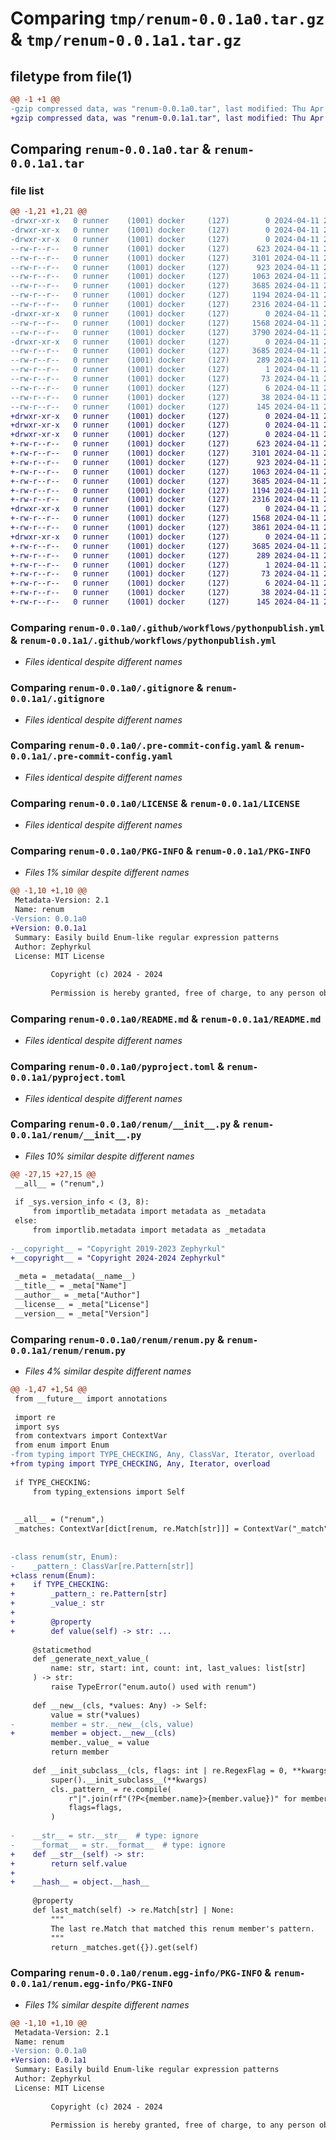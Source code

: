 # Comparing `tmp/renum-0.0.1a0.tar.gz` & `tmp/renum-0.0.1a1.tar.gz`

## filetype from file(1)

```diff
@@ -1 +1 @@
-gzip compressed data, was "renum-0.0.1a0.tar", last modified: Thu Apr 11 21:11:03 2024, max compression
+gzip compressed data, was "renum-0.0.1a1.tar", last modified: Thu Apr 11 22:58:54 2024, max compression
```

## Comparing `renum-0.0.1a0.tar` & `renum-0.0.1a1.tar`

### file list

```diff
@@ -1,21 +1,21 @@
-drwxr-xr-x   0 runner    (1001) docker     (127)        0 2024-04-11 21:11:03.818857 renum-0.0.1a0/
-drwxr-xr-x   0 runner    (1001) docker     (127)        0 2024-04-11 21:11:03.818857 renum-0.0.1a0/.github/
-drwxr-xr-x   0 runner    (1001) docker     (127)        0 2024-04-11 21:11:03.818857 renum-0.0.1a0/.github/workflows/
--rw-r--r--   0 runner    (1001) docker     (127)      623 2024-04-11 21:10:58.000000 renum-0.0.1a0/.github/workflows/pythonpublish.yml
--rw-r--r--   0 runner    (1001) docker     (127)     3101 2024-04-11 21:10:58.000000 renum-0.0.1a0/.gitignore
--rw-r--r--   0 runner    (1001) docker     (127)      923 2024-04-11 21:10:58.000000 renum-0.0.1a0/.pre-commit-config.yaml
--rw-r--r--   0 runner    (1001) docker     (127)     1063 2024-04-11 21:10:58.000000 renum-0.0.1a0/LICENSE
--rw-r--r--   0 runner    (1001) docker     (127)     3685 2024-04-11 21:11:03.818857 renum-0.0.1a0/PKG-INFO
--rw-r--r--   0 runner    (1001) docker     (127)     1194 2024-04-11 21:10:58.000000 renum-0.0.1a0/README.md
--rw-r--r--   0 runner    (1001) docker     (127)     2316 2024-04-11 21:10:58.000000 renum-0.0.1a0/pyproject.toml
-drwxr-xr-x   0 runner    (1001) docker     (127)        0 2024-04-11 21:11:03.818857 renum-0.0.1a0/renum/
--rw-r--r--   0 runner    (1001) docker     (127)     1568 2024-04-11 21:10:58.000000 renum-0.0.1a0/renum/__init__.py
--rw-r--r--   0 runner    (1001) docker     (127)     3790 2024-04-11 21:10:58.000000 renum-0.0.1a0/renum/renum.py
-drwxr-xr-x   0 runner    (1001) docker     (127)        0 2024-04-11 21:11:03.818857 renum-0.0.1a0/renum.egg-info/
--rw-r--r--   0 runner    (1001) docker     (127)     3685 2024-04-11 21:11:03.000000 renum-0.0.1a0/renum.egg-info/PKG-INFO
--rw-r--r--   0 runner    (1001) docker     (127)      289 2024-04-11 21:11:03.000000 renum-0.0.1a0/renum.egg-info/SOURCES.txt
--rw-r--r--   0 runner    (1001) docker     (127)        1 2024-04-11 21:11:03.000000 renum-0.0.1a0/renum.egg-info/dependency_links.txt
--rw-r--r--   0 runner    (1001) docker     (127)       73 2024-04-11 21:11:03.000000 renum-0.0.1a0/renum.egg-info/requires.txt
--rw-r--r--   0 runner    (1001) docker     (127)        6 2024-04-11 21:11:03.000000 renum-0.0.1a0/renum.egg-info/top_level.txt
--rw-r--r--   0 runner    (1001) docker     (127)       38 2024-04-11 21:11:03.818857 renum-0.0.1a0/setup.cfg
--rw-r--r--   0 runner    (1001) docker     (127)      145 2024-04-11 21:10:58.000000 renum-0.0.1a0/setup.py
+drwxr-xr-x   0 runner    (1001) docker     (127)        0 2024-04-11 22:58:54.947541 renum-0.0.1a1/
+drwxr-xr-x   0 runner    (1001) docker     (127)        0 2024-04-11 22:58:54.943540 renum-0.0.1a1/.github/
+drwxr-xr-x   0 runner    (1001) docker     (127)        0 2024-04-11 22:58:54.943540 renum-0.0.1a1/.github/workflows/
+-rw-r--r--   0 runner    (1001) docker     (127)      623 2024-04-11 22:58:50.000000 renum-0.0.1a1/.github/workflows/pythonpublish.yml
+-rw-r--r--   0 runner    (1001) docker     (127)     3101 2024-04-11 22:58:50.000000 renum-0.0.1a1/.gitignore
+-rw-r--r--   0 runner    (1001) docker     (127)      923 2024-04-11 22:58:50.000000 renum-0.0.1a1/.pre-commit-config.yaml
+-rw-r--r--   0 runner    (1001) docker     (127)     1063 2024-04-11 22:58:50.000000 renum-0.0.1a1/LICENSE
+-rw-r--r--   0 runner    (1001) docker     (127)     3685 2024-04-11 22:58:54.947541 renum-0.0.1a1/PKG-INFO
+-rw-r--r--   0 runner    (1001) docker     (127)     1194 2024-04-11 22:58:50.000000 renum-0.0.1a1/README.md
+-rw-r--r--   0 runner    (1001) docker     (127)     2316 2024-04-11 22:58:50.000000 renum-0.0.1a1/pyproject.toml
+drwxr-xr-x   0 runner    (1001) docker     (127)        0 2024-04-11 22:58:54.947541 renum-0.0.1a1/renum/
+-rw-r--r--   0 runner    (1001) docker     (127)     1568 2024-04-11 22:58:50.000000 renum-0.0.1a1/renum/__init__.py
+-rw-r--r--   0 runner    (1001) docker     (127)     3861 2024-04-11 22:58:50.000000 renum-0.0.1a1/renum/renum.py
+drwxr-xr-x   0 runner    (1001) docker     (127)        0 2024-04-11 22:58:54.947541 renum-0.0.1a1/renum.egg-info/
+-rw-r--r--   0 runner    (1001) docker     (127)     3685 2024-04-11 22:58:54.000000 renum-0.0.1a1/renum.egg-info/PKG-INFO
+-rw-r--r--   0 runner    (1001) docker     (127)      289 2024-04-11 22:58:54.000000 renum-0.0.1a1/renum.egg-info/SOURCES.txt
+-rw-r--r--   0 runner    (1001) docker     (127)        1 2024-04-11 22:58:54.000000 renum-0.0.1a1/renum.egg-info/dependency_links.txt
+-rw-r--r--   0 runner    (1001) docker     (127)       73 2024-04-11 22:58:54.000000 renum-0.0.1a1/renum.egg-info/requires.txt
+-rw-r--r--   0 runner    (1001) docker     (127)        6 2024-04-11 22:58:54.000000 renum-0.0.1a1/renum.egg-info/top_level.txt
+-rw-r--r--   0 runner    (1001) docker     (127)       38 2024-04-11 22:58:54.947541 renum-0.0.1a1/setup.cfg
+-rw-r--r--   0 runner    (1001) docker     (127)      145 2024-04-11 22:58:50.000000 renum-0.0.1a1/setup.py
```

### Comparing `renum-0.0.1a0/.github/workflows/pythonpublish.yml` & `renum-0.0.1a1/.github/workflows/pythonpublish.yml`

 * *Files identical despite different names*

### Comparing `renum-0.0.1a0/.gitignore` & `renum-0.0.1a1/.gitignore`

 * *Files identical despite different names*

### Comparing `renum-0.0.1a0/.pre-commit-config.yaml` & `renum-0.0.1a1/.pre-commit-config.yaml`

 * *Files identical despite different names*

### Comparing `renum-0.0.1a0/LICENSE` & `renum-0.0.1a1/LICENSE`

 * *Files identical despite different names*

### Comparing `renum-0.0.1a0/PKG-INFO` & `renum-0.0.1a1/PKG-INFO`

 * *Files 1% similar despite different names*

```diff
@@ -1,10 +1,10 @@
 Metadata-Version: 2.1
 Name: renum
-Version: 0.0.1a0
+Version: 0.0.1a1
 Summary: Easily build Enum-like regular expression patterns
 Author: Zephyrkul
 License: MIT License
         
         Copyright (c) 2024 - 2024
         
         Permission is hereby granted, free of charge, to any person obtaining a copy
```

### Comparing `renum-0.0.1a0/README.md` & `renum-0.0.1a1/README.md`

 * *Files identical despite different names*

### Comparing `renum-0.0.1a0/pyproject.toml` & `renum-0.0.1a1/pyproject.toml`

 * *Files identical despite different names*

### Comparing `renum-0.0.1a0/renum/__init__.py` & `renum-0.0.1a1/renum/__init__.py`

 * *Files 10% similar despite different names*

```diff
@@ -27,15 +27,15 @@
 __all__ = ("renum",)
 
 if _sys.version_info < (3, 8):
     from importlib_metadata import metadata as _metadata
 else:
     from importlib.metadata import metadata as _metadata
 
-__copyright__ = "Copyright 2019-2023 Zephyrkul"
+__copyright__ = "Copyright 2024-2024 Zephyrkul"
 
 _meta = _metadata(__name__)
 __title__ = _meta["Name"]
 __author__ = _meta["Author"]
 __license__ = _meta["License"]
 __version__ = _meta["Version"]
```

### Comparing `renum-0.0.1a0/renum/renum.py` & `renum-0.0.1a1/renum/renum.py`

 * *Files 4% similar despite different names*

```diff
@@ -1,47 +1,54 @@
 from __future__ import annotations
 
 import re
 import sys
 from contextvars import ContextVar
 from enum import Enum
-from typing import TYPE_CHECKING, Any, ClassVar, Iterator, overload
+from typing import TYPE_CHECKING, Any, Iterator, overload
 
 if TYPE_CHECKING:
     from typing_extensions import Self
 
 
 __all__ = ("renum",)
 _matches: ContextVar[dict[renum, re.Match[str]]] = ContextVar("_match")
 
 
-class renum(str, Enum):
-    _pattern_: ClassVar[re.Pattern[str]]
+class renum(Enum):
+    if TYPE_CHECKING:
+        _pattern_: re.Pattern[str]
+        _value_: str
+
+        @property
+        def value(self) -> str: ...
 
     @staticmethod
     def _generate_next_value_(
         name: str, start: int, count: int, last_values: list[str]
     ) -> str:
         raise TypeError("enum.auto() used with renum")
 
     def __new__(cls, *values: Any) -> Self:
         value = str(*values)
-        member = str.__new__(cls, value)
+        member = object.__new__(cls)
         member._value_ = value
         return member
 
     def __init_subclass__(cls, flags: int | re.RegexFlag = 0, **kwargs: Any) -> None:
         super().__init_subclass__(**kwargs)
         cls._pattern_ = re.compile(
             r"|".join(rf"(?P<{member.name}>{member.value})" for member in cls),
             flags=flags,
         )
 
-    __str__ = str.__str__  # type: ignore
-    __format__ = str.__format__  # type: ignore
+    def __str__(self) -> str:
+        return self.value
+
+    __hash__ = object.__hash__
 
     @property
     def last_match(self) -> re.Match[str] | None:
         """
         The last re.Match that matched this renum member's pattern.
         """
         return _matches.get({}).get(self)
```

### Comparing `renum-0.0.1a0/renum.egg-info/PKG-INFO` & `renum-0.0.1a1/renum.egg-info/PKG-INFO`

 * *Files 1% similar despite different names*

```diff
@@ -1,10 +1,10 @@
 Metadata-Version: 2.1
 Name: renum
-Version: 0.0.1a0
+Version: 0.0.1a1
 Summary: Easily build Enum-like regular expression patterns
 Author: Zephyrkul
 License: MIT License
         
         Copyright (c) 2024 - 2024
         
         Permission is hereby granted, free of charge, to any person obtaining a copy
```

